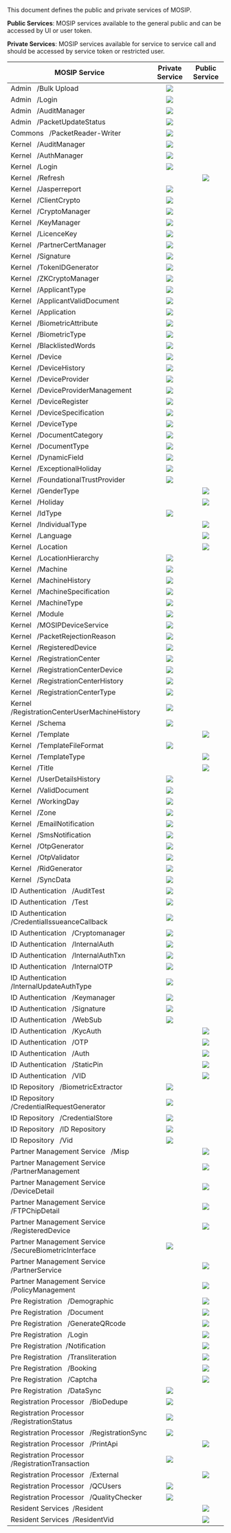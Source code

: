 This document defines the public and private services of MOSIP.

**Public Services**: MOSIP services available to the general public and can be accessed by UI or user token.

**Private Services**: MOSIP services available for service to service call and should be accessed by service token or restricted user.

MOSIP Service | Private Service | Public Service |
--------------|:---------------:|:--------------:|
Admin   /Bulk Upload | ![](_images/tick.png) |  
Admin   /Login | ![](_images/tick.png) |  
Admin   /AuditManager | ![](_images/tick.png) |  
Admin   /PacketUpdateStatus | ![](_images/tick.png) |  
Commons   /PacketReader-Writer | ![](_images/tick.png) |  
Kernel   /AuditManager | ![](_images/tick.png) |  
Kernel   /AuthManager | ![](_images/tick.png) |  
Kernel   /Login | ![](_images/tick.png) |  
Kernel   /Refresh |   | ![](_images/tick.png)
Kernel   /Jasperreport | ![](_images/tick.png) |  
Kernel   /ClientCrypto | ![](_images/tick.png) |  
Kernel   /CryptoManager | ![](_images/tick.png) |  
Kernel   /KeyManager | ![](_images/tick.png) |  
Kernel   /LicenceKey | ![](_images/tick.png) |  
Kernel   /PartnerCertManager | ![](_images/tick.png) |  
Kernel   /Signature | ![](_images/tick.png) |  
Kernel   /TokenIDGenerator | ![](_images/tick.png) |  
Kernel   /ZKCryptoManager | ![](_images/tick.png) |  
Kernel   /ApplicantType | ![](_images/tick.png) |  
Kernel   /ApplicantValidDocument | ![](_images/tick.png) |  
Kernel   /Application | ![](_images/tick.png) |  
Kernel   /BiometricAttribute | ![](_images/tick.png) |  
Kernel   /BiometricType | ![](_images/tick.png) |  
Kernel   /BlacklistedWords | ![](_images/tick.png) |  
Kernel   /Device | ![](_images/tick.png) |  
Kernel   /DeviceHistory | ![](_images/tick.png) |  
Kernel   /DeviceProvider | ![](_images/tick.png) |  
Kernel   /DeviceProviderManagement | ![](_images/tick.png) |  
Kernel   /DeviceRegister | ![](_images/tick.png) |  
Kernel   /DeviceSpecification | ![](_images/tick.png) |  
Kernel   /DeviceType | ![](_images/tick.png) |  
Kernel   /DocumentCategory | ![](_images/tick.png) |  
Kernel   /DocumentType | ![](_images/tick.png) |  
Kernel   /DynamicField | ![](_images/tick.png) |  
Kernel   /ExceptionalHoliday | ![](_images/tick.png) |  
Kernel   /FoundationalTrustProvider | ![](_images/tick.png) |  
Kernel   /GenderType |   | ![](_images/tick.png)
Kernel   /Holiday |   | ![](_images/tick.png)
Kernel   /IdType | ![](_images/tick.png) |  
Kernel   /IndividualType |   | ![](_images/tick.png)
Kernel   /Language |   | ![](_images/tick.png)
Kernel   /Location |   | ![](_images/tick.png)
Kernel   /LocationHierarchy | ![](_images/tick.png) |  
Kernel   /Machine | ![](_images/tick.png) |  
Kernel   /MachineHistory | ![](_images/tick.png) |  
Kernel   /MachineSpecification | ![](_images/tick.png) |  
Kernel   /MachineType | ![](_images/tick.png) |  
Kernel   /Module | ![](_images/tick.png) |  
Kernel   /MOSIPDeviceService | ![](_images/tick.png) |  
Kernel   /PacketRejectionReason | ![](_images/tick.png) |  
Kernel   /RegisteredDevice | ![](_images/tick.png) |  
Kernel   /RegistrationCenter | ![](_images/tick.png) |  
Kernel   /RegistrationCenterDevice | ![](_images/tick.png) |  
Kernel   /RegistrationCenterHistory | ![](_images/tick.png) |  
Kernel   /RegistrationCenterType | ![](_images/tick.png) |  
Kernel   /RegistrationCenterUserMachineHistory | ![](_images/tick.png) |  
Kernel   /Schema | ![](_images/tick.png) |  
Kernel   /Template |   | ![](_images/tick.png)
Kernel   /TemplateFileFormat | ![](_images/tick.png) |  
Kernel   /TemplateType |   | ![](_images/tick.png)
Kernel   /Title |   | ![](_images/tick.png)
Kernel   /UserDetailsHistory | ![](_images/tick.png) |  
Kernel   /ValidDocument | ![](_images/tick.png) |  
Kernel   /WorkingDay | ![](_images/tick.png) |  
Kernel   /Zone | ![](_images/tick.png) |  
Kernel   /EmailNotification | ![](_images/tick.png) |  
Kernel   /SmsNotification | ![](_images/tick.png) |  
Kernel   /OtpGenerator | ![](_images/tick.png) |  
Kernel   /OtpValidator | ![](_images/tick.png) |  
Kernel   /RidGenerator | ![](_images/tick.png) |  
Kernel   /SyncData | ![](_images/tick.png) |  
ID Authentication   /AuditTest | ![](_images/tick.png) |  
ID Authentication   /Test | ![](_images/tick.png) |  
ID Authentication   /CredentialIssueanceCallback | ![](_images/tick.png) |  
ID Authentication   /Cryptomanager | ![](_images/tick.png) |  
ID Authentication   /InternalAuth | ![](_images/tick.png) |  
ID Authentication   /InternalAuthTxn | ![](_images/tick.png) |  
ID Authentication   /InternalOTP | ![](_images/tick.png) |  
ID Authentication   /InternalUpdateAuthType | ![](_images/tick.png) |  
ID Authentication   /Keymanager | ![](_images/tick.png) |  
ID Authentication   /Signature | ![](_images/tick.png) |  
ID Authentication   /WebSub | ![](_images/tick.png) |  
ID Authentication   /KycAuth |   | ![](_images/tick.png)
ID Authentication   /OTP |   | ![](_images/tick.png)
ID Authentication   /Auth |   | ![](_images/tick.png)
ID Authentication   /StaticPin |   | ![](_images/tick.png)
ID Authentication   /VID |   | ![](_images/tick.png)
ID Repository   /BiometricExtractor | ![](_images/tick.png) |  
ID Repository   /CredentialRequestGenerator | ![](_images/tick.png) |  
ID Repository   /CredentialStore | ![](_images/tick.png) |  
ID Repository   /ID Repository | ![](_images/tick.png) |  
ID Repository   /Vid | ![](_images/tick.png) |  
Partner Management Service   /Misp |   | ![](_images/tick.png)
Partner Management Service   /PartnerManagement |   | ![](_images/tick.png)
Partner Management Service   /DeviceDetail |   | ![](_images/tick.png)
Partner Management Service   /FTPChipDetail |   | ![](_images/tick.png)
Partner Management Service   /RegisteredDevice |   | ![](_images/tick.png)
Partner Management Service   /SecureBiometricInterface | ![](_images/tick.png) |  
Partner Management Service   /PartnerService |   | ![](_images/tick.png)
Partner Management Service   /PolicyManagement |   | ![](_images/tick.png)
Pre Registration   /Demographic |   | ![](_images/tick.png)
Pre Registration   /Document |   | ![](_images/tick.png)
Pre Registration   /GenerateQRcode |   | ![](_images/tick.png)
Pre Registration   /Login |   | ![](_images/tick.png)
Pre Registration  /Notification |   | ![](_images/tick.png)
Pre Registration   /Transliteration |   | ![](_images/tick.png)
Pre Registration   /Booking |   | ![](_images/tick.png)
Pre Registration   /Captcha |   | ![](_images/tick.png)
Pre Registration   /DataSync | ![](_images/tick.png) |  
Registration Processor   /BioDedupe | ![](_images/tick.png) |  
Registration Processor   /RegistrationStatus | ![](_images/tick.png) |  
Registration Processor   /RegistrationSync | ![](_images/tick.png) |  
Registration Processor   /PrintApi |   | ![](_images/tick.png)
Registration Processor   /RegistrationTransaction | ![](_images/tick.png) |  
Registration Processor   /External |   | ![](_images/tick.png)
Registration Processor   /QCUsers | ![](_images/tick.png) |  
Registration Processor   /QualityChecker | ![](_images/tick.png) |  
Resident Services  /Resident |   | ![](_images/tick.png)
Resident Services  /ResidentVid |   | ![](_images/tick.png)
